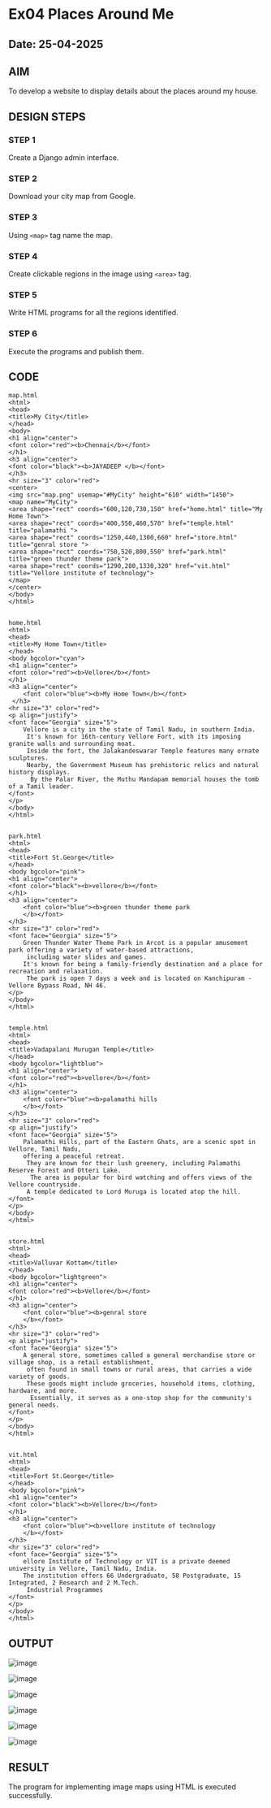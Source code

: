 # Ex04 Places Around Me
## Date: 25-04-2025

## AIM
To develop a website to display details about the places around my house.

## DESIGN STEPS

### STEP 1
Create a Django admin interface.

### STEP 2
Download your city map from Google.

### STEP 3
Using ```<map>``` tag name the map.

### STEP 4
Create clickable regions in the image using ```<area>``` tag.

### STEP 5
Write HTML programs for all the regions identified.

### STEP 6
Execute the programs and publish them.

## CODE
```
map.html
<html>
<head>
<title>My City</title>
</head>
<body>
<h1 align="center">
<font color="red"><b>Chennai</b></font>
</h1>
<h3 align="center">
<font color="black"><b>JAYADEEP </b></font>
</h3>
<hr size="3" color="red">
<center>
<img src="map.png" usemap="#MyCity" height="610" width="1450">
<map name="MyCity">
<area shape="rect" coords="600,120,730,150" href="home.html" title="My Home Town">
<area shape="rect" coords="400,550,460,570" href="temple.html" title="palamathi ">
<area shape="rect" coords="1250,440,1300,660" href="store.html" title="genral store ">
<area shape="rect" coords="750,520,800,550" href="park.html" title="green thunder theme park">
<area shape="rect" coords="1290,280,1330,320" href="vit.html" title="Vellore institute of technology">
</map>
</center>
</body>
</html>


home.html
<html>
<head>
<title>My Home Town</title>
</head>
<body bgcolor="cyan">
<h1 align="center">
<font color="red"><b>Vellore</b></font>
</h1>
<h3 align="center">
    <font color="blue"><b>My Home Town</b></font>
 </h3>
<hr size="3" color="red">
<p align="justify">
<font face="Georgia" size="5">
    Vellore is a city in the state of Tamil Nadu, in southern India.
     It's known for 16th-century Vellore Fort, with its imposing granite walls and surrounding moat.
     Inside the fort, the Jalakandeswarar Temple features many ornate sculptures. 
     Nearby, the Government Museum has prehistoric relics and natural history displays.
      By the Palar River, the Muthu Mandapam memorial houses the tomb of a Tamil leader.
</font>
</p>
</body>
</html>


park.html
<html>
<head>
<title>Fort St.George</title>
</head>
<body bgcolor="pink">
<h1 align="center">
<font color="black"><b>vellore</b></font>
</h1>
<h3 align="center">
    <font color="blue"><b>green thunder theme park
    </b></font>
</h3>
<hr size="3" color="red">
<font face="Georgia" size="5">
    Green Thunder Water Theme Park in Arcot is a popular amusement park offering a variety of water-based attractions,
     including water slides and games. 
    It's known for being a family-friendly destination and a place for recreation and relaxation.
     The park is open 7 days a week and is located on Kanchipuram - Vellore Bypass Road, NH 46.
</p>
</body>
</html>


temple.html
<html>
<head>
<title>Vadapalani Murugan Temple</title>
</head>
<body bgcolor="lightblue">
<h1 align="center">
<font color="red"><b>vellore</b></font>
</h1>
<h3 align="center">
    <font color="blue"><b>palamathi hills
    </b></font>
</h3>
<hr size="3" color="red">
<p align="justify">
<font face="Georgia" size="5">
    Palamathi Hills, part of the Eastern Ghats, are a scenic spot in Vellore, Tamil Nadu, 
    offering a peaceful retreat.
     They are known for their lush greenery, including Palamathi Reserve Forest and Otteri Lake.
      The area is popular for bird watching and offers views of the Vellore countryside.
     A temple dedicated to Lord Muruga is located atop the hill. 
</font>
</p>
</body>
</html>


store.html
<html>
<head>
<title>Valluvar Kottam</title>
</head>
<body bgcolor="lightgreen">
<h1 align="center">
<font color="red"><b>Vellore</b></font>
</h1>
<h3 align="center">
    <font color="blue"><b>genral store
    </b></font>
</h3>
<hr size="3" color="red">
<p align="justify">
<font face="Georgia" size="5">
    A general store, sometimes called a general merchandise store or village shop, is a retail establishment,
     often found in small towns or rural areas, that carries a wide variety of goods.
     These goods might include groceries, household items, clothing, hardware, and more.
      Essentially, it serves as a one-stop shop for the community's general needs. 
</font>
</p>
</body>
</html>


vit.html
<html>
<head>
<title>Fort St.George</title>
</head>
<body bgcolor="pink">
<h1 align="center">
<font color="black"><b>Vellore</b></font>
</h1>
<h3 align="center">
    <font color="blue"><b>vellore institute of technology
    </b></font>
</h3>
<hr size="3" color="red">
<font face="Georgia" size="5">
    ellore Institute of Technology or VIT is a private deemed university in Vellore, Tamil Nadu, India. 
    The institution offers 66 Undergraduate, 58 Postgraduate, 15 Integrated, 2 Research and 2 M.Tech.
     Industrial Programmes
</font>
</p>
</body>
</html>
```
## OUTPUT

![image](https://github.com/user-attachments/assets/cdc8c7e6-fa50-4848-8dcd-d58d583cf7b5)

![image](https://github.com/user-attachments/assets/1227d087-938f-442d-a39e-d63f83eb4814)

![image](https://github.com/user-attachments/assets/c51b7edf-4f51-4ce1-8dd6-d4dcee3868f3)

![image](https://github.com/user-attachments/assets/5b480a52-8a6f-41db-a8bd-02c05c0e68d7)

![image](https://github.com/user-attachments/assets/0a7c6daa-8b71-4d87-9212-96ae01a51db7)

![image](https://github.com/user-attachments/assets/879781c7-d1ef-43f6-a17e-ad15c04729f9)


## RESULT
The program for implementing image maps using HTML is executed successfully.
